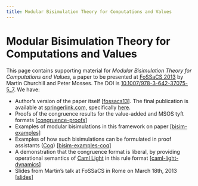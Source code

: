 ```yaml
---
title: Modular Bisimulation Theory for Computations and Values
---
```


# Modular Bisimulation Theory for Computations and Values

This page contains supporting material for *Modular Bisimulation Theory for Computations and Values*, a paper to be presented at [FoSSaCS 2013](http://www.etaps.org/2013/fossacs13) by Martin Churchill and Peter Mosses. The DOI is [10.1007/978-3-642-37075-5_7](http://dx.doi.org/10.1007/978-3-642-37075-5_7). We have:

- Author’s version of the paper itself [[fossacs13\]](https://plancomps.csle.cs.rhul.ac.uk/files/2013/01/fossacs13.pdf). The final publication is available at [springerlink.com](http://www.springerlink.com/), specifically [here](http://link.springer.com/chapter/10.1007%2F978-3-642-37075-5_7).
- Proofs of the congruence results for the value-added and MSOS tyft formats [[congruence-proofs\]](https://plancomps.csle.cs.rhul.ac.uk/files/2013/01/congruence-proofs.pdf)
- Examples of modular bisimulations in this framework on paper [[bisim-examples\]](https://plancomps.csle.cs.rhul.ac.uk/files/2013/01/bisim-examples.pdf)
- Examples of how such bisimulations can be formulated in proof assistants ([Coq](http://coq.inria.fr/)) [[bisim-examples-coq\]](https://plancomps.csle.cs.rhul.ac.uk/files/2013/01/bisim-examples-coq.txt)
- A demonstration that the congruence format is liberal, by providing operational semantics of [Caml Light](http://caml.inria.fr/caml-light/) in this rule format [[caml-light-dynamics\]](https://plancomps.csle.cs.rhul.ac.uk/files/2013/01/caml-light-dynamics.zip)
- Slides from Martin’s talk at FoSSaCS in Rome on March 18th, 2013 [[slides\]](https://plancomps.csle.cs.rhul.ac.uk/files/2013/01/fossacstalk.pdf)

